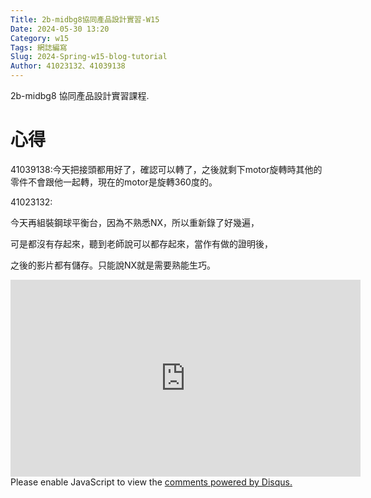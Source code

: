 ```yaml
---
Title: 2b-midbg8協同產品設計實習-W15
Date: 2024-05-30 13:20
Category: w15
Tags: 網誌編寫
Slug: 2024-Spring-w15-blog-tutorial
Author: 41023132、41039138
---
```


2b-midbg8 協同產品設計實習課程.

<!-- PELICAN_END_SUMMARY -->

# 心得

41039138:今天把接頭都用好了，確認可以轉了，之後就剩下motor旋轉時其他的零件不會跟他一起轉，現在的motor是旋轉360度的。

41023132:

今天再組裝鋼球平衡台，因為不熟悉NX，所以重新錄了好幾遍，

可是都沒有存起來，聽到老師說可以都存起來，當作有做的證明後，

之後的影片都有儲存。只能說NX就是需要熟能生巧。


<iframe width="560" height="315" src="https://www.youtube.com/embed/gPgQClVcBts?si=Y9bj1ndgDbd9VhGY" title="YouTube video player" frameborder="0" allow="accelerometer; autoplay; clipboard-write; encrypted-media; gyroscope; picture-in-picture; web-share" referrerpolicy="strict-origin-when-cross-origin" allowfullscreen></iframe>


<div id="disqus_thread"></div>
<script>
    /**
    *  RECOMMENDED CONFIGURATION VARIABLES: EDIT AND UNCOMMENT THE SECTION BELOW TO INSERT DYNAMIC VALUES FROM YOUR PLATFORM OR CMS.
    *  LEARN WHY DEFINING THESE VARIABLES IS IMPORTANT: https://disqus.com/admin/universalcode/#configuration-variables    */
    /*
    var disqus_config = function () {
    this.page.url = PAGE_URL;  // Replace PAGE_URL with your page's canonical URL variable
    this.page.identifier = PAGE_IDENTIFIER; // Replace PAGE_IDENTIFIER with your page's unique identifier variable
    };
    */
    (function() { // DON'T EDIT BELOW THIS LINE
    var d = document, s = d.createElement('script');
    s.src = 'https://blog-1-4.disqus.com/embed.js';
    s.setAttribute('data-timestamp', +new Date());
    (d.head || d.body).appendChild(s);
    })();
</script>
<noscript>Please enable JavaScript to view the <a href="https://disqus.com/?ref_noscript">comments powered by Disqus.</a></noscript>
